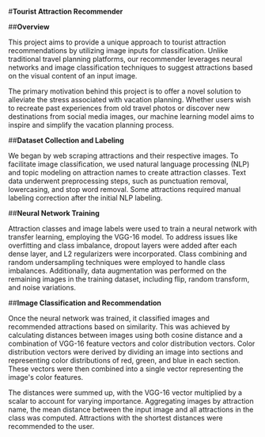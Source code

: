 #********Tourist Attraction Recommender********

##****Overview****

This project aims to provide a unique approach to tourist attraction recommendations by utilizing image inputs for classification. Unlike traditional travel planning platforms, our recommender leverages neural networks and image classification techniques to suggest attractions based on the visual content of an input image.

The primary motivation behind this project is to offer a novel solution to alleviate the stress associated with vacation planning. Whether users wish to recreate past experiences from old travel photos or discover new destinations from social media images, our machine learning model aims to inspire and simplify the vacation planning process.

##****Dataset Collection and Labeling****

We began by web scraping attractions and their respective images. To facilitate image classification, we used natural language processing (NLP) and topic modeling on attraction names to create attraction classes. Text data underwent preprocessing steps, such as punctuation removal, lowercasing, and stop word removal. Some attractions required manual labeling correction after the initial NLP labeling.

##****Neural Network Training****

Attraction classes and image labels were used to train a neural network with transfer learning, employing the VGG-16 model. To address issues like overfitting and class imbalance, dropout layers were added after each dense layer, and L2 regularizers were incorporated. Class combining and random undersampling techniques were employed to handle class imbalances. Additionally, data augmentation was performed on the remaining images in the training dataset, including flip, random transform, and noise variations.

##****Image Classification and Recommendation****

Once the neural network was trained, it classified images and recommended attractions based on similarity. This was achieved by calculating distances between images using both cosine distance and a combination of VGG-16 feature vectors and color distribution vectors. Color distribution vectors were derived by dividing an image into sections and representing color distributions of red, green, and blue in each section. These vectors were then combined into a single vector representing the image's color features.

The distances were summed up, with the VGG-16 vector multiplied by a scalar to account for varying importance. Aggregating images by attraction name, the mean distance between the input image and all attractions in the class was computed. Attractions with the shortest distances were recommended to the user.

